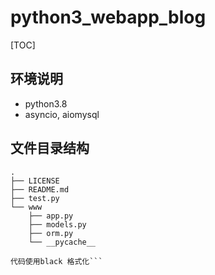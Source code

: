 # python3_webapp_blog

[TOC]

## 环境说明
* python3.8
* asyncio, aiomysql


## 文件目录结构

```shell
.
├── LICENSE
├── README.md
├── test.py
└── www
    ├── app.py
    ├── models.py
    ├── orm.py
    └── __pycache__

代码使用black 格式化```
